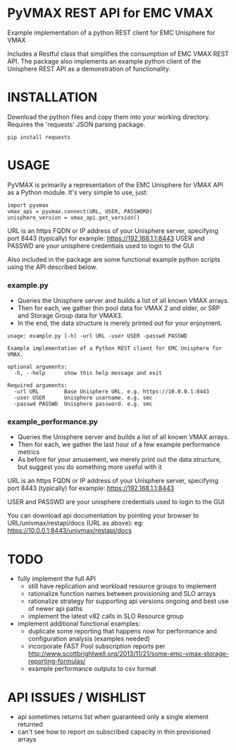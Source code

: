 # PyVMAX REST API for EMC VMAX
Example implementation of a python REST client for EMC Unisphere for VMAX

Includes a Restful class that simplifies the consumption of EMC VMAX REST API.  The package also implements an example python client of the Unisphere REST API as a demonstration of functionality.

# INSTALLATION
Download the python files and copy them into your working directory.  Requires the 'requests' JSON parsing package.
```
pip install requests
```

# USAGE
PyVMAX is primarily a representation of the EMC Unisphere for VMAX API as a Python module.  It's very simple to use, just:
```
import pyvmax
vmax_api = pyvmax.connect(URL, USER, PASSWORD)
unisphere_version = vmax_api.get_version()
```

URL is an https FQDN or IP address of your Unisphere server, specifying port 8443 (typically)
for example:  https://192.168.1.1:8443
USER and PASSWD are your unisphere credentials used to login to the GUI

Also included in the package are some functional example python scripts using the API described below.

### example.py
* Queries the Unisphere server and builds a list of all known VMAX arrays.  
* Then for each, we gather thin pool data for VMAX 2 and older, or SRP and Storage Group data for VMAX3.
* In the end, the data structure is merely printed out for your enjoyment.

```
usage: example.py [-h] -url URL -user USER -passwd PASSWD

Example implementation of a Python REST client for EMC Unisphere for VMAX.

optional arguments:
  -h, --help      show this help message and exit

Required arguments:
  -url URL        Base Unisphere URL. e.g. https://10.0.0.1:8443
  -user USER      Unisphere username. e.g. smc
  -passwd PASSWD  Unisphere password. e.g. smc
```

### example_performance.py
* Queries the Unisphere server and builds a list of all known VMAX arrays.  
* Then for each, we gather the last hour of a few example performance metrics 
* As before for your amusement, we merely print out the data structure, but suggest you do something more useful with it

URL is an https FQDN or IP address of your Unisphere server, specifying port 8443 (typically)
for example:  https://192.168.1.1:8443

USER and PASSWD are your unisphere credentials used to login to the GUI

You can download api documentation by pointing your browser to URL/univmax/restapi/docs (URL as above):
eg: https://10.0.0.1:8443/univmax/restapi/docs

# TODO
* fully implement the full API
  * still have replication and workload resource groups to implement
  * rationalize function names between provisioning and SLO arrays
  * rationalize strategy for supporting api versions ongoing and best use of newer api paths
  * implement the latest v82 calls in SLO Resource group
* implement additional functional examples:
  * duplicate some reporting that happens now for performance and configuration analysis (examples needed)
  * incorporate FAST Pool subscription reports per http://www.scottbrightwell.org/2013/11/21/some-emc-vmax-storage-reporting-formulas/
  * example performance outputs to csv format 


# API ISSUES / WISHLIST
* api sometimes returns list when guaranteed only a single element returned
* can't see how to report on subscribed capacity in thin provisioned arrays
